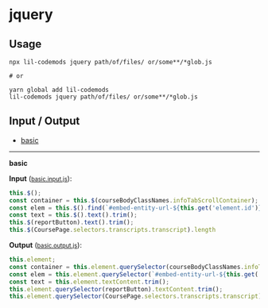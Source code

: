 # jquery


## Usage

```
npx lil-codemods jquery path/of/files/ or/some**/*glob.js

# or

yarn global add lil-codemods
lil-codemods jquery path/of/files/ or/some**/*glob.js
```

## Input / Output

<!--FIXTURES_TOC_START-->
* [basic](#basic)
<!--FIXTURES_TOC_END-->

<!--FIXTURES_CONTENT_START-->
---
<a id="basic">**basic**</a>

**Input** (<small>[basic.input.js](transforms/jquery/__testfixtures__/basic.input.js)</small>):
```js
this.$();
const container = this.$(courseBodyClassNames.infoTabScrollContainer);
const elem = this.$().find(`#embed-entity-url-${this.get('element.id')}`);
const text = this.$().text().trim();
this.$(reportButton).text().trim();
this.$(CoursePage.selectors.transcripts.transcript).length
```

**Output** (<small>[basic.output.js](transforms/jquery/__testfixtures__/basic.output.js)</small>):
```js
this.element;
const container = this.element.querySelector(courseBodyClassNames.infoTabScrollContainer);
const elem = this.element.querySelector(`#embed-entity-url-${this.get('element.id')}`);
const text = this.element.textContent.trim();
this.element.querySelector(reportButton).textContent.trim();
this.element.querySelector(CoursePage.selectors.transcripts.transcript).length
```
<!--FIXTURES_CONTENT_END-->